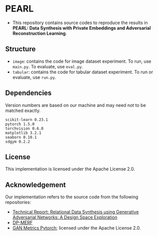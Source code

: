 # PEARL
  - This repository contains source codes to reproduce the results in **PEARL: Data Synthesis with Private Embeddings and Adversarial Reconstruction Learning**.

## Structure
  - `image`: contains the code for image dataset experiment. To run, use `main.py`. To evaluate, use `eval.py`.
  - `tabular`: contains the code for tabular dataset experiment. To run or evaluate, use `run.py`.
  
## Dependencies
Version numbers are based on our machine and may need not to be matched exactly.
```
scikit-learn 0.23.1
pytorch 1.5.0
torchvision 0.6.0
matplotlib 3.2.1
seaborn 0.10.1
sdgym 0.2.2
```
## License
This implementation is licensed under the Apache License 2.0.

## Acknowledgement
Our implementation refers to the source code from the following repositories:
  * [Technical Report: Relational Data Synthesis using Generative Adversarial Networks: A Design Space Exploration](https://github.com/ruclty/Daisy)
  * [DP-MERF](https://github.com/frhrdr/dp-merf)
  * [GAN Metrics Pytorch](https://github.com/abdulfatir/gan-metrics-pytorch); licensed under the Apache License 2.0.
